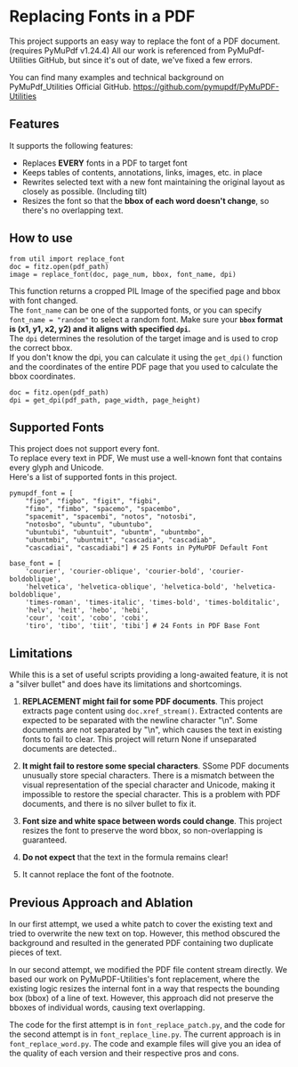 # Replacing Fonts in a PDF

This project supports an easy way to replace the font of a PDF document. (requires PyMuPdf v1.24.4) All our work is referenced from PyMuPdf-Utilities GitHub, but since it's out of date, we've fixed a few errors. 

You can find many examples and technical background on PyMuPdf_Utilities Official GitHub.
https://github.com/pymupdf/PyMuPDF-Utilities


## Features

It supports the following features:

* Replaces **EVERY** fonts in a PDF to target font
* Keeps tables of contents, annotations, links, images, etc. in place
* Rewrites selected text with a new font maintaining the original layout as closely as possible. (Including tilt)
* Resizes the font so that the **bbox of each word doesn't change**, so there's no overlapping text. 
## How to use

```
from util import replace_font
doc = fitz.open(pdf_path)
image = replace_font(doc, page_num, bbox, font_name, dpi)
```

This function returns a cropped PIL Image of the specified page and bbox with font changed.   
The ```font_name``` can be one of the supported fonts, or you can specify ```font_name = "random"``` to select a random font.
Make sure your **```bbox``` format is (x1, y1, x2, y2) and it aligns with specified ```dpi```.**   
The ```dpi``` determines the resolution of the target image and is used to crop the correct bbox.  
If you don't know the dpi, you can calculate it using the ```get_dpi()``` function and the coordinates of the entire PDF page that you used to calculate the bbox coordinates.  


```
doc = fitz.open(pdf_path)
dpi = get_dpi(pdf_path, page_width, page_height)
```


## Supported Fonts

This project does not support every font.   
To replace every text in PDF, We must use a well-known font that contains every glyph and Unicode.  
Here's a list of supported fonts in this project.

```
pymupdf_font = [
    "figo", "figbo", "figit", "figbi", 
    "fimo", "fimbo", "spacemo", "spacembo", 
    "spacemit", "spacembi", "notos", "notosbi",  
    "notosbo", "ubuntu", "ubuntubo",
    "ubuntubi", "ubuntuit", "ubuntm", "ubuntmbo", 
    "ubuntmbi", "ubuntmit", "cascadia", "cascadiab", 
    "cascadiai", "cascadiabi"] # 25 Fonts in PyMuPDF Default Font

base_font = [
    'courier', 'courier-oblique', 'courier-bold', 'courier-boldoblique', 
    'helvetica', 'helvetica-oblique', 'helvetica-bold', 'helvetica-boldoblique', 
    'times-roman', 'times-italic', 'times-bold', 'times-bolditalic', 
    'helv', 'heit', 'hebo', 'hebi', 
    'cour', 'coit', 'cobo', 'cobi', 
    'tiro', 'tibo', 'tiit', 'tibi'] # 24 Fonts in PDF Base Font
```


## Limitations

While this is a set of useful scripts providing a long-awaited feature, it is not a "silver bullet" and does have its limitations and shortcomings.

1. **REPLACEMENT might fail for some PDF documents**. This project extracts page content using ```doc.xref_stream()```. Extracted contents are expected to be separated with the newline character "\n". Some documents are not separated by "\n", which causes the text in existing fonts to fail to clear. This project will return None if unseparated documents are detected..

2. **It might fail to restore some special characters**. SSome PDF documents unusually store special characters. There is a mismatch between the visual representation of the special character and Unicode, making it impossible to restore the special character. This is a problem with PDF documents, and there is no silver bullet to fix it.

3. **Font size and white space between words could change**. This project resizes the font to preserve the word bbox, so non-overlapping is guaranteed.

4. **Do not expect** that the text in the formula remains clear!

5. It cannot replace the font of the footnote. 


## Previous Approach and Ablation

In our first attempt, we used a white patch to cover the existing text and tried to overwrite the new text on top. However, this method obscured the background and resulted in the generated PDF containing two duplicate pieces of text.

In our second attempt, we modified the PDF file content stream directly. We based our work on PyMuPDF-Utilities's font replacement, where the existing logic resizes the internal font in a way that respects the bounding box (bbox) of a line of text. However, this approach did not preserve the bboxes of individual words, causing text overlapping.

The code for the first attempt is in ```font_replace_patch.py```, and the code for the second attempt is in ```font_replace_line.py```. The current approach is in ```font_replace_word.py```. The code and example files will give you an idea of the quality of each version and their respective pros and cons.